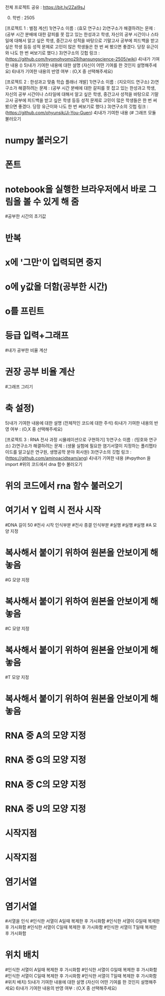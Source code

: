 전체 프로젝트 공유 : https://bit.ly/2ZaI9sJ

0. 학번 : 2505

[프로젝트 1 : 벌점 계산]
1)연구소 이름 : (효모 연구소)
2)연구소가 해결하려는 문제 : (공부 시간 분배에 대한 갈피를 못 잡고 있는 한성과고 학생, 자신의 공부 시간이나 스타일에 대해서 알고 싶은 학생,  중간고사 성적을 바탕으로 기말고사 공부에 피드백을 받고 싶은 학생 등등 성적 문제로 고민이 많은 학생들은 한 번 써 봤으면 좋겠다. 당장 유근이와 나도 한 번 써보기로 했다.)
3)연구소의 깃헙 링크 : (https://github.com/hyomohyomo29/hansungscience-2505/wiki)
4)내가 기여한 내용
()
5)내가 기여한 내용에 대한 설명
(자신이 어떤 기여를 한 것인지 설명해주세요)
6)내가 기여한 내용의 반영 여부 : (O,X 중 선택해주세요)

[프로젝트 2 : 한성과고 맞춤 학습 플래너 개발]
1)연구소 이름 : (지오이드 연구소)
2)연구소가 해결하려는 문제 : (공부 시간 분배에 대한 갈피를 못 잡고 있는 한성과고 학생, 자신의 공부 시간이나 스타일에 대해서 알고 싶은 학생,  중간고사 성적을 바탕으로 기말고사 공부에 피드백을 받고 싶은 학생 등등 성적 문제로 고민이 많은 학생들은 한 번 써 봤으면 좋겠다. 당장 유근이와 나도 한 번 써보기로 했다.)
3)연구소의 깃헙 링크 : (https://github.com/ohyunsik/Ji-You-Guen)
4)내가 기여한 내용
(# 그래프 모듈 불러오기
# numpy 불러오기
# 폰트
# notebook을 실행한 브라우저에서 바로 그림을 볼 수 있게 해 줌
#공부한 시간의 초기값
# 반복
# x에 '그만'이 입력되면 중지
# o에 y값을 더함(공부한 시간)
# o를 프린트
# 등급 입력+그래프
#내가 공부한 비율 계산
# 권장 공부 비율 계산
#그래프 그리기
# 축 설정)
5)내가 기여한 내용에 대한 설명
(전체적인 코드에 대한 주석)
6)내가 기여한 내용의 반영 여부 : (O,X 중 선택해주세요)

[프로젝트 3 : RNA 전사 과정 시뮬레이션으로 구현하기]
1)연구소 이름 : (띵호와 연구소)
2)연구소가 해결하려는 문제 : (생물 실험에 필요한 염기서열이 지정하는 폴리펩타이드를 알고싶은 연구원, 생명공학 분야 회사원)
3)연구소의 깃헙 링크 : (https://github.com/aminoacidteam/ang)
4)내가 기여한 내용
(#vpython 을 import
#위의 코드에서 dna 함수 불러오기
# 위의 코드에서 rna 함수 불러오기
# 여기서 Y 입력 시 전사 시작
#DNA 길이 50
#전사 시작 인식부분
#전사 종결 인식부분
#실행
#실행
#실행
#A 모양 지정
# 복사해서 붙이기 위하여 원본을 안보이게 해놓음
#G 모양 지정
 # 복사해서 붙이기 위하여 원본을 안보이게 해놓음
#C 모양 지정
# 복사해서 붙이기 위하여 원본을 안보이게 해놓음
#T 모양 지정
# 복사해서 붙이기 위하여 원본을 안보이게 해놓음
 # RNA 중 A의 모양 지정
 # RNA 중 G의 모양 지정
 # RNA 중 C의 모양 지정
 # RNA 중 U의 모양 지정
# 시작지점
# 시작지점
# 염기서열
 # 염기서열
#서열을 인식
#인식한 서열이 A일때 복제한 후 가시화함
 #인식한 서열이 G일때 복제한 후 가시화함
 #인식한 서열이 C일때 복제한 후 가시화함
#인식한 서열이 T일때 복제한 후 가시화함
# 위치 배치
 #인식한 서열이 A일때 복제한 후 가시화함
 #인식한 서열이 G일때 복제한 후 가시화함
 #인식한 서열이 C일때 복제한 후 가시화함
 #인식한 서열이 T일때 복제한 후 가시화함
 #위치 배치)
5)내가 기여한 내용에 대한 설명
(자신이 어떤 기여를 한 것인지 설명해주세요)
6)내가 기여한 내용의 반영 여부 : (O,X 중 선택해주세요)
